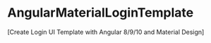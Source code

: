 # AngularMaterialLoginTemplate

[Create Login UI Template with Angular 8/9/10 and Material Design]

